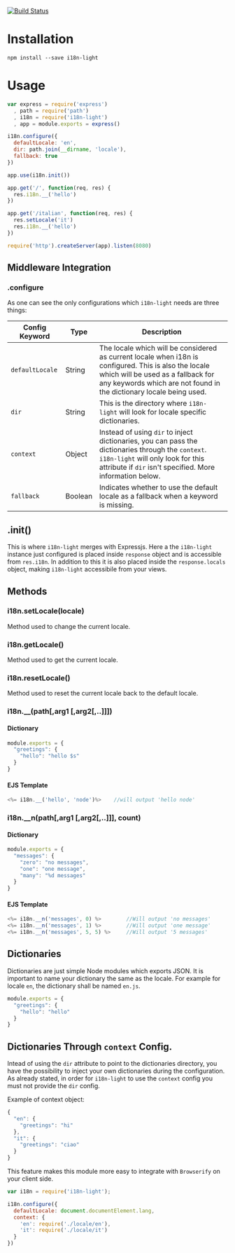 [![Build Status](https://travis-ci.org/tabone/i18n.svg?branch=master)](https://travis-ci.org/tabone/i18n)

# Installation

    npm install --save i18n-light

# Usage

```javascript
var express = require('express')
  , path = require('path')
  , i18n = require('i18n-light')
  , app = module.exports = express()

i18n.configure({
  defaultLocale: 'en',
  dir: path.join(__dirname, 'locale'),
  fallback: true
})

app.use(i18n.init())

app.get('/', function(req, res) {
  res.i18n.__('hello')
})

app.get('/italian', function(req, res) {
  res.setLocale('it')
  res.i18n.__('hello')
})

require('http').createServer(app).listen(8080)
```

## Middleware Integration

### .configure
As one can see the only configurations which `i18n-light` needs are three things:

| Config Keyword | Type | Description |
|----------------|------|-------------|
| `defaultLocale` | String | The locale which will be considered as current locale when i18n is configured. This is also the locale which will be used as a fallback for any keywords which are not found in the dictionary locale being used. |
| `dir` | String | This is the directory where `i18n-light` will look for locale specific dictionaries. |
| `context` | Object | Instead of using `dir` to inject dictionaries, you can pass the dictionaries through the `context`. `i18n-light` will only look for this attribute if `dir` isn't specified. More information below. |
| `fallback` | Boolean  | Indicates whether to use the default locale as a fallback when a keyword is missing. |

## .init()
This is where `i18n-light` merges with Expressjs. Here a the `i18n-light` instance just configured is placed inside `response` object and is accessible from `res.i18n`. In addition to this it is also placed inside the `response.locals` object, making `i18n-light` accessibile from your views.

## Methods
### i18n.setLocale(locale)
Method used to change the current locale.

### i18n.getLocale()
Method used to get the current locale.

### i18n.resetLocale()
Method used to reset the current locale back to the default locale.

### i18n.__(path[,arg1 [,arg2[,..]]])

#### Dictionary
```javascript
module.exports = {
  "greetings": {
    "hello": "hello $s"
  }
}
```

#### EJS Template
```javascript
<%= i18n.__('hello', 'node')%>    //will output 'hello node'
```
### i18n.__n(path[,arg1 [,arg2[,..]]], count)

#### Dictionary
```javascript
module.exports = {
  "messages": {
    "zero": "no messages",
    "one": "one message",
    "many": "%d messages"
  }
}
```

#### EJS Template
```javascript
<%= i18n.__n('messages', 0) %>        //Will output 'no messages'
<%= i18n.__n('messages', 1) %>        //Will output 'one message'
<%= i18n.__n('messages', 5, 5) %>     //Will output '5 messages'
```

## Dictionaries
Dictionaries are just simple Node modules which exports JSON. It is important to name your dictionary the same as the locale. For example for locale `en`, the dictionary shall be named `en.js`.

```javascript
module.exports = {
  "greetings": {
    "hello": "hello"
  }
}
```

## Dictionaries Through `context` Config.
Intead of using the `dir` attribute to point to the dictionaries directory, you have the possibility to inject your own dictionaries during the configuration. As already stated, in order for `i18n-light` to use the `context` config you must not provide the `dir` config.

Example of context object:
```javascript  
{
  "en": {
    "greetings": "hi"
  },
  "it": {
    "greetings": "ciao"
  }
}
```

This feature makes this module more easy to integrate with `Browserify` on your client side.

```javascript
var i18n = require('i18n-light');

i18n.configure({
  defaultLocale: document.documentElement.lang,
  context: {
    'en': require('./locale/en'),
    'it': require('./locale/it')
  }
})
```
